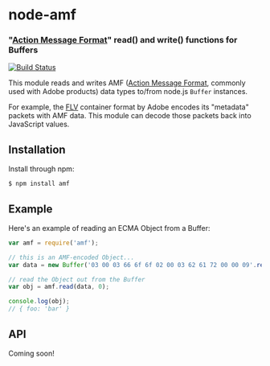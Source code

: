 node-amf
========
### "[Action Message Format][AMF]" read() and write() functions for Buffers
[![Build Status](https://travis-ci.org/TooTallNate/node-amf.svg?branch=master)](https://travis-ci.org/TooTallNate/node-amf)

This module reads and writes AMF ([Action Message Format][AMF], commonly used
with Adobe products) data types to/from node.js `Buffer` instances.

For example, the [FLV][node-flv] container format by Adobe encodes its "metadata"
packets with AMF data. This module can decode those packets back into JavaScript
values.

Installation
------------

Install through npm:

``` bash
$ npm install amf
```


Example
-------

Here's an example of reading an ECMA Object from a Buffer:

``` javascript
var amf = require('amf');

// this is an AMF-encoded Object...
var data = new Buffer('03 00 03 66 6f 6f 02 00 03 62 61 72 00 00 09'.replace(/ /g, ''), 'hex');

// read the Object out from the Buffer
var obj = amf.read(data, 0);

console.log(obj);
// { foo: 'bar' }
```


API
---

Coming soon!

[AMF]: http://en.wikipedia.org/wiki/Action_Message_Format
[node-flv]: https://github.com/TooTallNate/node-flv
